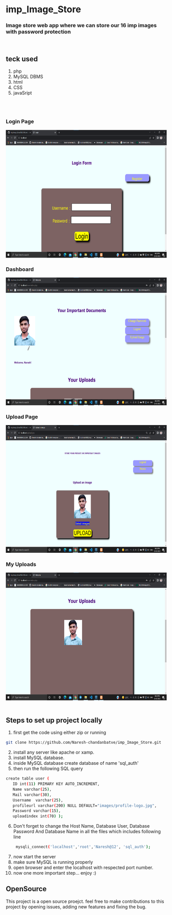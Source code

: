 # imp_Image_Store


### Image store web app where we can store our 16 imp images with password protection

<br>

## teck used 
1) php
2) MySQL DBMS
3) html
4) CSS
5) javaSript


<br><br>
### Login Page
<img height="400px" width="600px" src="https://github.com/Naresh-chandanbatve/imp_Image_Store/blob/main/ss/login.png?raw=true">
<br>

### Dashboard
<img height="400px" width="600px" src="https://github.com/Naresh-chandanbatve/imp_Image_Store/blob/main/ss/dashboard.png?raw=true">
<br> 

### Upload Page
<img height="400px" width="600px" src="https://github.com/Naresh-chandanbatve/imp_Image_Store/blob/main/ss/uploadpage.png?raw=true">
<br>

### My Uploads
<img height="400px" width="600px" src="https://github.com/Naresh-chandanbatve/imp_Image_Store/blob/main/ss/uploads.png?raw=true">
<br><br>

## Steps to set up project locally
1) first get the code using either zip or running
 ```bash
 git clone https://github.com/Naresh-chandanbatve/imp_Image_Store.git
 ```
 2) install any server like apache or xamp.
 3) install MySQL database.
 4) inside MySQL database create database of name 'sql_auth'
 5) then run the following SQL query 
   ```bash
   create table user (
      ID int(11) PRIMARY KEY AUTO_INCREMENT,
      Name varchar(25),
      Mail varchar(30),
      Username  varchar(25),
      profileurl varchar(200) NULL DEFAULT="images/profile-logo.jpg",
      Password varchar(15),
      uploadindex int(70) );
   ```
   6) Don't forget to change the Host Name, Database User, Database Password And Database Name in all the files which includes following line
      ```bash
       mysqli_connect('localhost','root','Naresh@12', 'sql_auth');
      ```
   7) now start the server
   8) make sure MySQL is running properly
   9) open browser and enter the localhost with respected port number.
   10) now one more important step... enjoy :)



## OpenSource 
 This project is a open source proejct. feel free to make contributions to this project by opening issues, adding new features and fixing the bug. 

